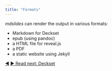 ```yaml
---
title: "Formats"
---
```



_mdslides_ can render the output in various formats:

* Markdown for Deckset
* epub (using pandoc)
* a HTML file for reveal.js
* a PDF
* a static website using Jekyll



<div class="bottom-nav">
<a href="usecases.html" title="Back to: Usecases">◀</a> <a href="deckset.html" title="">▶ Read next: Deckset</a>
</div>


<script type="text/javascript">
Mousetrap.bind('g n', function() {
    window.location.href = 'deckset.html';
    return false;
});
</script>

